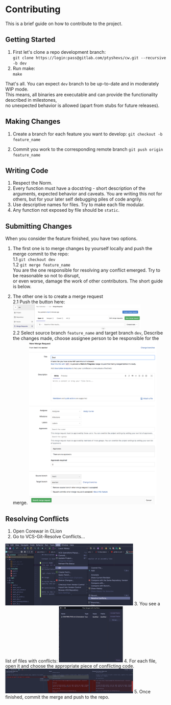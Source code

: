# Contributing

This is a brief guide on how to contribute to the project.

## Getting Started

1. First let's clone a repo development branch:   
   `git clone https://login:pass@gitlab.com/ptyshevs/cw.git --recursive -b dev`
2. Run make:   
   `make`

That's all. You can expect `dev` branch to be up-to-date and in moderately WIP
mode.   
This means, all binaries are executable and can provide the functionality
described in milestones,   
no unexpected behavior is allowed (apart from stubs for
future releases).

## Making Changes

1. Create a branch for each feature you want to develop: 
   `git checkout -b feature_name`

2. Commit you work to the corresponding remote branch
   `git push origin feature_name`

## Writing Code

1. Respect the Norm.
2. Every function must have a docstring - short description of the arguments,
   expected behavior and caveats.
You are writing this not for others, but for
   your later self debugging piles of code angrily.
3. Use descriptive names for files. Try to make each file modular.
4. Any function not exposed by file should be `static`.

## Submitting Changes

When you consider the feature finished, you have two options.
1. The first one is to merge changes by yourself locally and push the
   merge commit to the repo:   
  1.1 `git checkout dev`   
  1.2 `git merge feature_name`   
You are the one responsible for resolving any conflict emerged. Try to be reasonable so not to disrupt,   
or even worse, damage the work of other contributors. The short guide is below.

2. The other one is to create a merge request   
  2.1 Push the button here:   
    <img src="docs/screenshots/merge-request.png" width="400px" />   
  2.2 Select source branch `feature_name` and target branch `dev`,
Describe the changes made, choose assignee person to be responsible for the merge.
    <img src="docs/screenshots/merge-form.png" width="400px" />   

## Resolving Conflicts

1. Open Corewar in CLion
2. Go to VCS-Git-Resolve Conflicts...
<img src="docs/screenshots/vcs-git-resolve.png" width="400px" />   
3. You see a list of files with conflicts:
<img src="docs/screenshots/conflict_files.png" width="200px" />   
4. For each file, open it and choose the appropriate piece of conflicting code.
<img src="docs/screenshots/resolve.png" width="400px" />   
5. Once finished, commit the merge and push to the repo.

